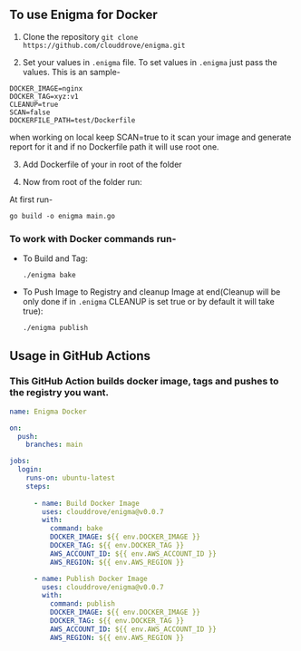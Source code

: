 ## To use Enigma for Docker

1. Clone the repository
`git clone https://github.com/clouddrove/enigma.git`

2. Set your values in `.enigma` file. To set values in `.enigma` just pass the values. This is an sample-
```
DOCKER_IMAGE=nginx
DOCKER_TAG=xyz:v1
CLEANUP=true
SCAN=false
DOCKERFILE_PATH=test/Dockerfile
```

when working on local keep SCAN=true to it scan your image and generate report for it and if no Dockerfile path it will use root one.

3. Add Dockerfile of your in root of the folder

4. Now from root of the folder run:

At first run-
```
go build -o enigma main.go
```

### To work with Docker commands run-
- To Build and Tag:
  ```
  ./enigma bake
  ```
 
- To Push Image to Registry and cleanup Image at end(Cleanup will be only done if in `.enigma` CLEANUP is set true or by default it will take true):
  ```
  ./enigma publish
  ```

## Usage in GitHub Actions
### This GitHub Action builds docker image, tags and pushes to the registry you want. 

```yaml
name: Enigma Docker

on:
  push:
    branches: main

jobs:
  login:
    runs-on: ubuntu-latest
    steps:
 
      - name: Build Docker Image
        uses: clouddrove/enigma@v0.0.7
        with:
          command: bake
          DOCKER_IMAGE: ${{ env.DOCKER_IMAGE }}
          DOCKER_TAG: ${{ env.DOCKER_TAG }}
          AWS_ACCOUNT_ID: ${{ env.AWS_ACCOUNT_ID }}
          AWS_REGION: ${{ env.AWS_REGION }}

      - name: Publish Docker Image
        uses: clouddrove/enigma@v0.0.7
        with:
          command: publish
          DOCKER_IMAGE: ${{ env.DOCKER_IMAGE }}
          DOCKER_TAG: ${{ env.DOCKER_TAG }}
          AWS_ACCOUNT_ID: ${{ env.AWS_ACCOUNT_ID }}
          AWS_REGION: ${{ env.AWS_REGION }}
```
